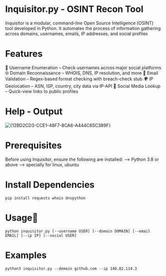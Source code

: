 # Inquisitor.py - OSINT Recon Tool
Inquisitor is a modular, command-line Open Source Intelligence (OSINT) tool developed in Python. It automates the process of information gathering across domains, usernames, emails, IP addresses, and social profiles

# Features
🔎 Username Enumeration – Check usernames across major social platforms
🌐 Domain Reconnaissance – WHOIS, DNS, IP resolution, and more
📧 Email Validation – Regex-based format checking with breach-check stub
🌍 IP Geolocation – ASN, ISP, country, city data via IP-API
📱 Social Media Lookup – Quick-view links to public profiles

# Help - Output
![{12BD2CD3-CCE1-48F7-8CA6-A444C65C389F}](https://github.com/user-attachments/assets/70359eec-0aa0-4c26-aaf3-6bf66666d949)

# Prerequisites
Before using Inquisitor, ensure the following are installed:
-->  Python 3.8 or above
-->  specially for linux, ubuntu

# Install Dependencies
    pip install requests whois dnspython

# Usage🚀
    python inquisitor.py [--username USER] [--domain DOMAIN] [--email EMAIL] [--ip IP] [--social USER]

# Examples
    python3 inquisitor.py --domain github.com --ip 140.82.114.3
